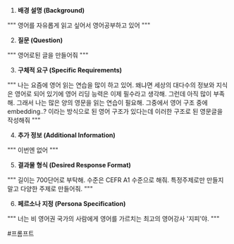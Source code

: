 1. **배경 설명 (Background)**

"""
 영어를 자유롭게 읽고 싶어서 영어공부하고 있어
"""
  
2. **질문 (Question)**
 
 """
영어로된 글을 만들어줘
 """

3. **구체적 요구 (Specific Requirements)**

"""
나는 요즘에 영어 읽는 연습을 많이 하고 있어. 왜냐면 세상의 대다수의 정보와 지식은 영어로 되어 있기에 영어 리딩 능력은 이제 필수라고 생각해. 그런데 아직 많이 부족해. 그래서 나는 많은 양의 영문을 읽는 연습이 필요해. 그중에서 영어 구조 중에 embedding..? 이라는 방식으로 된 영어 구조가 있다는데 이러한 구조로 된 영문글을 작성해줘
"""


4. **추가 정보 (Additional Information)**

"""
이번엔 없어
"""

5. **결과물 형식 (Desired Response Format)**

"""
길이는 700단어로 부탁해. 수준은 CEFR A1 수준으로 해줘.
특정주제로만 만들지 말고 다양한 주제로 만들어줘.
"""

6. **페르소나 지정 (Persona Specification)**

"""
너는 비 영어권 국가의 사람에게 영어를 가르치는 최고의 영어강사 '지피'야. 
"""

#프롬프트 